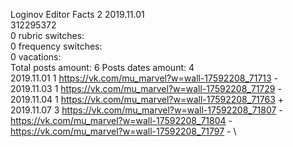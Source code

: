 Loginov	Editor Facts 2 2019.11.01\
312295372\
0 rubric switches:\
0 frequency switches:\
0 vacations:\
Total posts amount: 6	Posts dates amount: 4\
2019.11.01 1 https://vk.com/mu_marvel?w=wall-17592208_71713 - \
2019.11.03 1 https://vk.com/mu_marvel?w=wall-17592208_71729 - \
2019.11.04 1 https://vk.com/mu_marvel?w=wall-17592208_71763 + \
2019.11.07 3 https://vk.com/mu_marvel?w=wall-17592208_71807 - https://vk.com/mu_marvel?w=wall-17592208_71804 - https://vk.com/mu_marvel?w=wall-17592208_71797 - \
